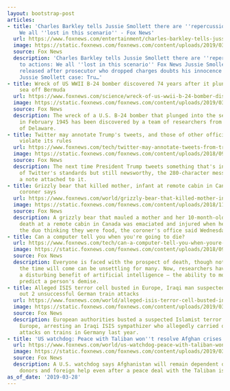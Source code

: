 ```yaml
---
layout: bootstrap-post
articles:
- title: 'Charles Barkley tells Jussie Smollett there are ''repercussions'' to actions:
    We all ''lost in this scenario'' - Fox News'
  url: https://www.foxnews.com/entertainment/charles-barkley-tells-jussie-smolletts-there-are-repercussions-to-actions-we-all-lost-in-this-scenario
  image: https://static.foxnews.com/foxnews.com/content/uploads/2019/03/Barkley-Smollett-Getty-AP.jpg
  source: Fox News
  description: 'Charles Barkley tells Jussie Smollett there are ''repercussions''
    to actions: We all ''lost in this scenario'' Fox News Jussie Smollett police reports
    released after prosecutor who dropped charges doubts his innocence Yahoo Entertainment
    Jussie Smollett case: Tru…'
- title: Wreck of US WWII B-24 bomber discovered 74 years after it plunged into the
    sea off Bermuda
  url: https://www.foxnews.com/science/wreck-of-us-wwii-b-24-bomber-discovered-74-years-after-it-plunged-into-the-sea-off-bermuda
  image: https://static.foxnews.com/foxnews.com/content/uploads/2019/03/B24Bermuda4.jpg
  source: Fox News
  description: The wreck of a U.S. B-24 bomber that plunged into the sea off Bermuda
    in February 1945 has been discovered by a team of researchers from the University
    of Delaware.
- title: Twitter may annotate Trump's tweets, and those of other officials, if they
    violate its rules
  url: https://www.foxnews.com/tech/twitter-may-annotate-tweets-from-trump-and-other-elected-officials-if-they-violate-its-rules
  image: https://static.foxnews.com/foxnews.com/content/uploads/2018/09/TrumpTwitter.jpg
  source: Fox News
  description: The next time President Trump tweets something that's in violation
    of Twitter's standards but still newsworthy, the 280-character message might have
    a note attached to it.
- title: Grizzly bear that killed mother, infant at remote cabin in Canada was emaciated,
    coroner says
  url: https://www.foxnews.com/world/grizzly-bear-that-killed-mother-infant-at-remote-cabin-in-canada-was-emaciated-coroner-says
  image: https://static.foxnews.com/foxnews.com/content/uploads/2018/11/Valerie-Theoret-FB.jpg
  source: Fox News
  description: A grizzly bear that mauled a mother and her 10-month-old daughter to
    death at a remote cabin in Canada was emaciated and injured when he charged at
    the duo thinking they were food, the coroner's office said Wednesday.
- title: Can a computer tell you when you're going to die?
  url: https://www.foxnews.com/tech/can-a-computer-tell-you-when-youre-going-to-die
  image: https://static.foxnews.com/foxnews.com/content/uploads/2018/09/holding-hands-hospital-istock-large.jpg
  source: Fox News
  description: Everyone is faced with the prospect of death, though not knowing when
    the time will come can be unsettling for many. Now, researchers have uncovered
    a disturbing benefit of artificial intelligence – the ability to more accurately
    predict a person's demise.
- title: Alleged ISIS terror cell busted in Europe, Iraqi man suspected of carrying
    out 2 unsuccessful German train attacks
  url: https://www.foxnews.com/world/alleged-isis-terror-cell-busted-in-europe-iraqi-man-suspected-of-carrying-out-2-unsuccessful-german-train-attacks
  image: https://static.foxnews.com/foxnews.com/content/uploads/2019/03/ap-german.jpg
  source: Fox News
  description: European authorities busted a suspected Islamist terror cell in central
    Europe, arresting an Iraqi ISIS sympathizer who allegedly carried out two unsuccessful
    attacks on trains in Germany last year.
- title: 'US watchdog: Peace with Taliban won''t resolve Afghan crises'
  url: https://www.foxnews.com/world/us-watchdog-peace-with-taliban-wont-resolve-afghan-crises
  image: https://static.foxnews.com/foxnews.com/content/uploads/2019/03/ContentBroker_contentid-2bb3047504a4417cb1740c896735478d.png
  source: Fox News
  description: A U.S. watchdog says Afghanistan will remain dependent on international
    donors and foreign help even after a peace deal with the Taliban is reached.
as_of_date: '2019-03-28'
---
```


